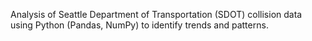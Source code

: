  Analysis of Seattle Department of Transportation (SDOT) collision data using Python (Pandas, NumPy) to identify trends and patterns.
